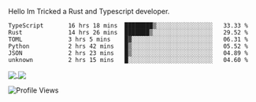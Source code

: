 Hello Im Tricked a Rust and Typescript developer.

<!--START_SECTION:waka-->

```text
TypeScript       16 hrs 18 mins  ████████▒░░░░░░░░░░░░░░░░   33.33 %
Rust             14 hrs 26 mins  ███████▒░░░░░░░░░░░░░░░░░   29.52 %
TOML             3 hrs 5 mins    █▓░░░░░░░░░░░░░░░░░░░░░░░   06.31 %
Python           2 hrs 42 mins   █▒░░░░░░░░░░░░░░░░░░░░░░░   05.52 %
JSON             2 hrs 23 mins   █▒░░░░░░░░░░░░░░░░░░░░░░░   04.89 %
unknown          2 hrs 15 mins   █░░░░░░░░░░░░░░░░░░░░░░░░   04.60 %
```

<!--END_SECTION:waka-->

<a href="https://github.com/Tricked-dev?tab=repositories">
  <img align="center" src="https://github-readme-stats.vercel.app/api/top-langs/?username=Tricked-dev&hide=scheme&count_private=true&title_color=EC5061&text_color=FBDCDF&icon_color=E89F9A&bg_color=0D1117" />
</a>
<a href="https://github.com/Tricked-dev?tab=repositories">
  <img align="center" src="https://github-readme-stats.vercel.app/api?username=Tricked-dev&show_icons=true&line_height=33&count_private=true&title_color=EC5061&text_color=FBDCDF&icon_color=E89F9A&bg_color=0D1117&compact=true" />
</a>

![Profile Views](https://api.tricked.pro/badge?user=tricked&style=FlatSquare)
